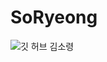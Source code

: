 # SoRyeong
![깃 허브 김소령](https://user-images.githubusercontent.com/20807197/160445979-00070d5b-4908-452e-b3d0-feaa01b237e0.png)
